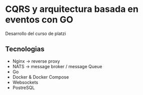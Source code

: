 # CQRS y arquitectura basada en eventos con GO

Desarrollo del curso de platzi

## Tecnologias

- Nginx -> reverse proxy
- NATS -> message broker / message Queue
- Go
- Docker & Docker Compose
- Websockets
- PostreSQL